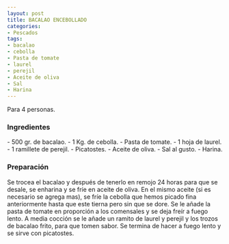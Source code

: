 ```yaml
---
layout: post
title: BACALAO ENCEBOLLADO
categories:
- Pescados
tags:
- bacalao
- cebolla
- Pasta de tomate
- laurel
- perejil
- Aceite de oliva
- Sal
- Harina
---
```

Para 4 personas.

<h3>Ingredientes</h3>
- 500 gr. de bacalao.
- 1 Kg. de cebolla.
- Pasta de tomate.
- 1 hoja de laurel.
- 1 ramillete de perejil.
- Picatostes.
- Aceite de oliva.
- Sal al gusto.
- Harina.

<h3>Preparación</h3>
Se trocea el bacalao y después de tenerlo en remojo 24 horas para que se desale, se enharina y se fríe en aceite de oliva.
En el mismo aceite (si es necesario se agrega mas), se fríe la cebolla que hemos picado fina anteriormente hasta que este tierna pero sin que se dore.
Se le añade la pasta de tomate en proporción a los comensales y se deja freír a fuego lento. A media cocción se le añade un ramito de laurel y perejil y los trozos de bacalao frito, para que tomen sabor. Se termina de hacer a fuego lento y se sirve con picatostes.